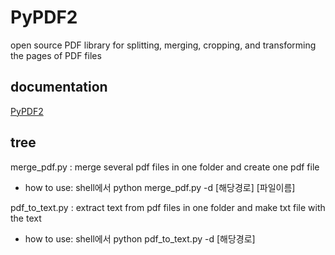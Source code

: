 # PyPDF2
open source PDF library for splitting, merging, cropping, and transforming the pages of PDF files


## documentation
[PyPDF2](https://pypdf2.readthedocs.io/en/latest/)

## tree
merge_pdf.py : merge several pdf files in one folder and create one pdf file
- how to use: shell에서 python merge_pdf.py -d [해당경로] [파일이름]

pdf_to_text.py : extract text from pdf files in one folder and make txt file with the text
- how to use: shell에서 python pdf_to_text.py -d [해당경로]